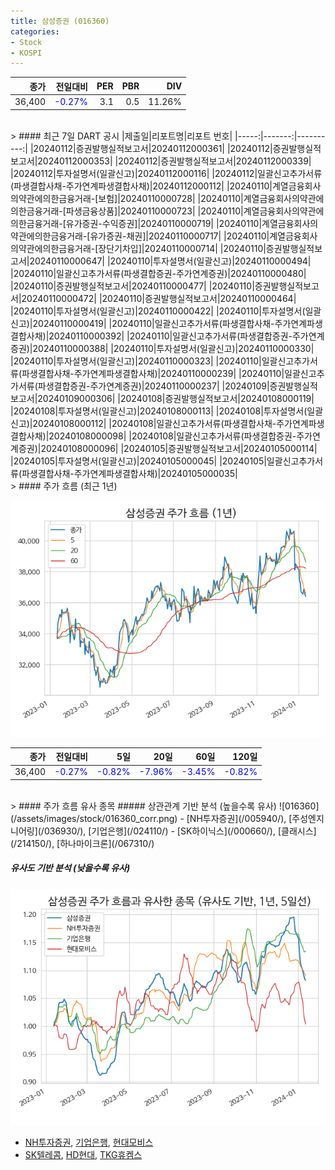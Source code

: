 ```yaml
---
title: 삼성증권 (016360)
categories:
- Stock
- KOSPI
---
```


|종가|전일대비|PER|PBR|DIV|
|---:|-------:|--:|--:|--:|
|36,400|<span style="color: blue">-0.27%</span>|3.1|0.5|11.26%|

<!-- more -->

<br>
> #### 최근 7일 DART 공시
|제출일|리포트명|리포트 번호|
|-----:|-------:|----------:|
|20240112|증권발행실적보고서|20240112000361|
|20240112|증권발행실적보고서|20240112000353|
|20240112|증권발행실적보고서|20240112000339|
|20240112|투자설명서(일괄신고)|20240112000116|
|20240112|일괄신고추가서류(파생결합사채-주가연계파생결합사채)|20240112000112|
|20240110|계열금융회사의약관에의한금융거래-[보험]|20240110000728|
|20240110|계열금융회사의약관에의한금융거래-[파생금융상품]|20240110000723|
|20240110|계열금융회사의약관에의한금융거래-[유가증권-수익증권]|20240110000719|
|20240110|계열금융회사의약관에의한금융거래-[유가증권-채권]|20240110000717|
|20240110|계열금융회사의약관에의한금융거래-[장단기차입]|20240110000714|
|20240110|증권발행실적보고서|20240110000647|
|20240110|투자설명서(일괄신고)|20240110000494|
|20240110|일괄신고추가서류(파생결합증권-주가연계증권)|20240110000480|
|20240110|증권발행실적보고서|20240110000477|
|20240110|증권발행실적보고서|20240110000472|
|20240110|증권발행실적보고서|20240110000464|
|20240110|투자설명서(일괄신고)|20240110000422|
|20240110|투자설명서(일괄신고)|20240110000419|
|20240110|일괄신고추가서류(파생결합사채-주가연계파생결합사채)|20240110000392|
|20240110|일괄신고추가서류(파생결합증권-주가연계증권)|20240110000388|
|20240110|투자설명서(일괄신고)|20240110000330|
|20240110|투자설명서(일괄신고)|20240110000323|
|20240110|일괄신고추가서류(파생결합사채-주가연계파생결합사채)|20240110000239|
|20240110|일괄신고추가서류(파생결합증권-주가연계증권)|20240110000237|
|20240109|증권발행실적보고서|20240109000306|
|20240108|증권발행실적보고서|20240108000119|
|20240108|투자설명서(일괄신고)|20240108000113|
|20240108|투자설명서(일괄신고)|20240108000112|
|20240108|일괄신고추가서류(파생결합사채-주가연계파생결합사채)|20240108000098|
|20240108|일괄신고추가서류(파생결합증권-주가연계증권)|20240108000096|
|20240105|증권발행실적보고서|20240105000114|
|20240105|투자설명서(일괄신고)|20240105000045|
|20240105|일괄신고추가서류(파생결합사채-주가연계파생결합사채)|20240105000035|

<br>
> #### 주가 흐름 (최근 1년)

![016360](/assets/images/stock/016360.png)

|종가|전일대비|5일|20일|60일|120일|
|---:|-------:|--:|---:|---:|----:|
|36,400|<span style="color: blue">-0.27%</span>|<span style="color: blue">-0.82%</span>|<span style="color: blue">-7.96%</span>|<span style="color: blue">-3.45%</span>|<span style="color: blue">-0.82%</span>|

<br>
> #### 주가 흐름 유사 종목
##### 상관관계 기반 분석 (높을수록 유사)
![016360](/assets/images/stock/016360_corr.png)
- [NH투자증권](/005940/), [주성엔지니어링](/036930/), [기업은행](/024110/)
- [SK하이닉스](/000660/), [클래시스](/214150/), [하나마이크론](/067310/)

##### 유사도 기반 분석 (낮을수록 유사)	
![016360](/assets/images/stock/016360_sim.png)
- [NH투자증권](/005940/), [기업은행](/024110/), [현대모비스](/012330/)
- [SK텔레콤](/017670/), [HD현대](/267250/), [TKG휴켐스](/069260/)